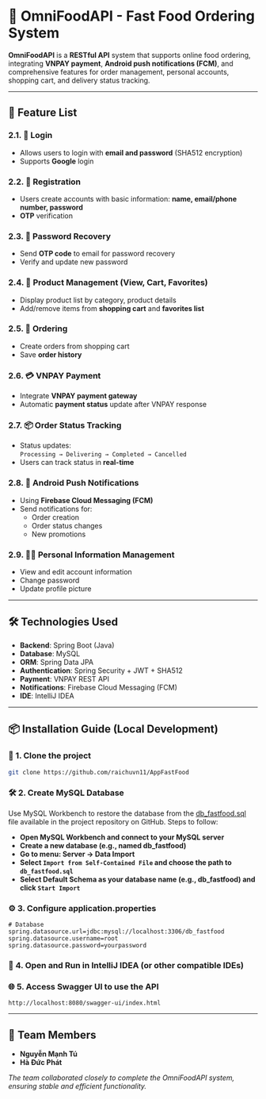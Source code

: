 # 🍔 **OmniFoodAPI - Fast Food Ordering System**

**OmniFoodAPI** is a **RESTful API** system that supports online food ordering, integrating **VNPAY payment**, **Android push notifications (FCM)**, and comprehensive features for order management, personal accounts, shopping cart, and delivery status tracking.

---

## 📌 **Feature List**

### **2.1. 🔐 Login**

- Allows users to login with **email and password** (SHA512 encryption)
- Supports **Google** login

### **2.2. 📝 Registration**

- Users create accounts with basic information: **name, email/phone number, password**
- **OTP** verification

### **2.3. 🔁 Password Recovery**

- Send **OTP code** to email for password recovery
- Verify and update new password

### **2.4. 🍱 Product Management (View, Cart, Favorites)**

- Display product list by category, product details
- Add/remove items from **shopping cart** and **favorites list**

### **2.5. 🛒 Ordering**

- Create orders from shopping cart
- Save **order history**

### **2.6. 💳 VNPAY Payment**

- Integrate **VNPAY payment gateway**
- Automatic **payment status** update after VNPAY response

### **2.7. 📦 Order Status Tracking**

- Status updates:  
  `Processing → Delivering → Completed → Cancelled`
- Users can track status in **real-time**

### **2.8. 🔔 Android Push Notifications**

- Using **Firebase Cloud Messaging (FCM)**
- Send notifications for:
  - Order creation
  - Order status changes
  - New promotions

### **2.9. 🙍‍♂️ Personal Information Management**

- View and edit account information
- Change password
- Update profile picture

---

## 🛠 **Technologies Used**

- **Backend**: Spring Boot (Java)
- **Database**: MySQL
- **ORM**: Spring Data JPA
- **Authentication**: Spring Security + JWT + SHA512
- **Payment**: VNPAY REST API
- **Notifications**: Firebase Cloud Messaging (FCM)
- **IDE**: IntelliJ IDEA

---

## 📦 Installation Guide (Local Development)

### 🧾 1. Clone the project

```bash
git clone https://github.com/raichuvn11/AppFastFood
```

### 🛠 2. Create MySQL Database

Use MySQL Workbench to restore the database from the [db_fastfood.sql](https://github.com/raichuvn11/AppFastFood/blob/main/db_fastfood.sql) file available in the project repository on GitHub.
Steps to follow:

- **Open MySQL Workbench and connect to your MySQL server**
- **Create a new database (e.g., named db_fastfood)**
- **Go to menu: Server → Data Import**
- **Select `Import from Self-Contained File` and choose the path to `db_fastfood.sql`**
- **Select Default Schema as your database name (e.g., db_fastfood) and click `Start Import`**

### ⚙️ 3. Configure application.properties

```properties
# Database
spring.datasource.url=jdbc:mysql://localhost:3306/db_fastfood
spring.datasource.username=root
spring.datasource.password=yourpassword
```

### 🧪 4. Open and Run in IntelliJ IDEA (or other compatible IDEs)

### 🌐 5. Access Swagger UI to use the API

```
http://localhost:8080/swagger-ui/index.html
```

---

## 👥 Team Members

- **Nguyễn Mạnh Tú**
- **Hà Đức Phát**

_The team collaborated closely to complete the OmniFoodAPI system, ensuring stable and efficient functionality._
